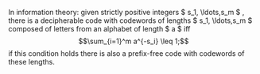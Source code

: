 In information theory: given strictly positive integers
$ s_1, \ldots,s_m $ , there is a decipherable code with codewords of
lengths $ s_1, \ldots,s_m $ composed of letters from an alphabet of
length $ a $ iff $$\sum_{i=1}^m a^{-s_i} \leq 1;$$ if this condition
holds there is also a prefix-free code with codewords of these lengths.
